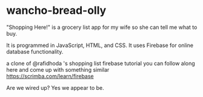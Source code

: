 # wancho-bread-olly

"Shopping Here!" is a grocery list app for my wife so she can tell me what to buy.

It is programmed in JavaScript, HTML, and CSS. It uses Firebase for online database functionality.

a clone of @rafidhoda 's shopping list firebase tutorial
you can follow along here and come up with something similar https://scrimba.com/learn/firebase

Are we wired up? Yes we appear to be.
